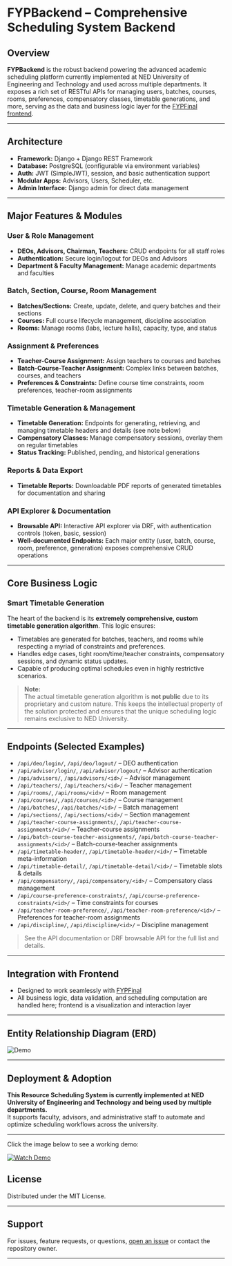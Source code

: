 # FYPBackend – Comprehensive Scheduling System Backend

## Overview

**FYPBackend** is the robust backend powering the advanced academic scheduling platform currently implemented at NED University of Engineering and Technology and used across multiple departments. It exposes a rich set of RESTful APIs for managing users, batches, courses, rooms, preferences, compensatory classes, timetable generations, and more, serving as the data and business logic layer for the [FYPFinal frontend](https://github.com/subhan-uf/fypfinal).

---

## Architecture

- **Framework:** Django + Django REST Framework
- **Database:** PostgreSQL (configurable via environment variables)
- **Auth:** JWT (SimpleJWT), session, and basic authentication support
- **Modular Apps:** Advisors, Users, Scheduler, etc.
- **Admin Interface:** Django admin for direct data management

---

## Major Features & Modules

### User & Role Management

- **DEOs, Advisors, Chairman, Teachers:** CRUD endpoints for all staff roles
- **Authentication:** Secure login/logout for DEOs and Advisors
- **Department & Faculty Management:** Manage academic departments and faculties

### Batch, Section, Course, Room Management

- **Batches/Sections:** Create, update, delete, and query batches and their sections
- **Courses:** Full course lifecycle management, discipline association
- **Rooms:** Manage rooms (labs, lecture halls), capacity, type, and status

### Assignment & Preferences

- **Teacher-Course Assignment:** Assign teachers to courses and batches
- **Batch-Course-Teacher Assignment:** Complex links between batches, courses, and teachers
- **Preferences & Constraints:** Define course time constraints, room preferences, teacher-room assignments

### Timetable Generation & Management

- **Timetable Generation:** Endpoints for generating, retrieving, and managing timetable headers and details (see note below)
- **Compensatory Classes:** Manage compensatory sessions, overlay them on regular timetables
- **Status Tracking:** Published, pending, and historical generations

### Reports & Data Export

- **Timetable Reports:** Downloadable PDF reports of generated timetables for documentation and sharing

### API Explorer & Documentation

- **Browsable API:** Interactive API explorer via DRF, with authentication controls (token, basic, session)
- **Well-documented Endpoints:** Each major entity (user, batch, course, room, preference, generation) exposes comprehensive CRUD operations

---

## Core Business Logic

### Smart Timetable Generation

The heart of the backend is its **extremely comprehensive, custom timetable generation algorithm**. This logic ensures:
- Timetables are generated for batches, teachers, and rooms while respecting a myriad of constraints and preferences.
- Handles edge cases, tight room/time/teacher constraints, compensatory sessions, and dynamic status updates.
- Capable of producing optimal schedules even in highly restrictive scenarios.

> **Note:**  
> The actual timetable generation algorithm is **not public** due to its proprietary and custom nature. This keeps the intellectual property of the solution protected and ensures that the unique scheduling logic remains exclusive to NED University.

---

## Endpoints (Selected Examples)

- `/api/deo/login/`, `/api/deo/logout/` – DEO authentication
- `/api/advisor/login/`, `/api/advisor/logout/` – Advisor authentication
- `/api/advisors/`, `/api/advisors/<id>/` – Advisor management
- `/api/teachers/`, `/api/teachers/<id>/` – Teacher management
- `/api/rooms/`, `/api/rooms/<id>/` – Room management
- `/api/courses/`, `/api/courses/<id>/` – Course management
- `/api/batches/`, `/api/batches/<id>/` – Batch management
- `/api/sections/`, `/api/sections/<id>/` – Section management
- `/api/teacher-course-assignments/`, `/api/teacher-course-assignments/<id>/` – Teacher-course assignments
- `/api/batch-course-teacher-assignments/`, `/api/batch-course-teacher-assignments/<id>/` – Batch-course-teacher assignments
- `/api/timetable-header/`, `/api/timetable-header/<id>/` – Timetable meta-information
- `/api/timetable-detail/`, `/api/timetable-detail/<id>/` – Timetable slots & details
- `/api/compensatory/`, `/api/compensatory/<id>/` – Compensatory class management
- `/api/course-preference-constraints/`, `/api/course-preference-constraints/<id>/` – Time constraints for courses
- `/api/teacher-room-preference/`, `/api/teacher-room-preference/<id>/` – Preferences for teacher-room assignments
- `/api/discipline/`, `/api/discipline/<id>/` – Discipline management

> See the API documentation or DRF browsable API for the full list and details.

---

## Integration with Frontend

- Designed to work seamlessly with [FYPFinal](https://github.com/subhan-uf/fypfinal)
- All business logic, data validation, and scheduling computation are handled here; frontend is a visualization and interaction layer

---

## Entity Relationship Diagram (ERD)

![Demo](https://i.imgur.com/OKUrdz4.png)


---

## Deployment & Adoption

**This Resource Scheduling System is currently implemented at NED University of Engineering and Technology and being used by multiple departments.**  
It supports faculty, advisors, and administrative staff to automate and optimize scheduling workflows across the university.

---
Click the image below to see a working demo:

[![Watch Demo](https://img.youtube.com/vi/2wzoR2I6JvY/hqdefault.jpg)](https://youtu.be/2wzoR2I6JvY)


## License

Distributed under the MIT License.

---

## Support

For issues, feature requests, or questions, [open an issue](https://github.com/subhan-uf/fypbackend/issues) or contact the repository owner.

---
